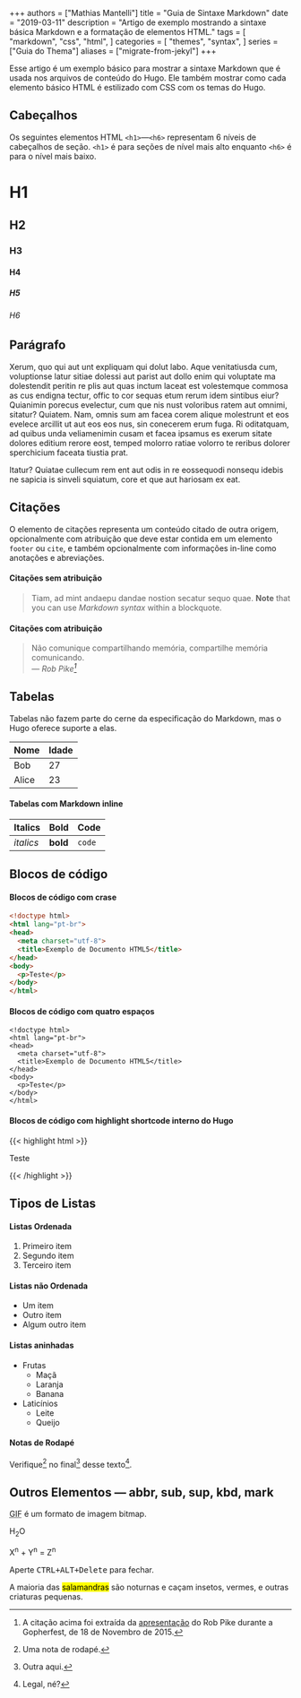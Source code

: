 +++
authors = ["Mathias Mantelli"]
title = "Guia de Sintaxe Markdown"
date = "2019-03-11"
description = "Artigo de exemplo mostrando a sintaxe básica Markdown e a formatação de elementos HTML."
tags = [
    "markdown",
    "css",
    "html",
]
categories = [
    "themes",
    "syntax",
]
series = ["Guia do Thema"]
aliases = ["migrate-from-jekyl"]
+++

Esse artigo é um exemplo básico para mostrar a sintaxe Markdown que é usada nos arquivos de conteúdo do Hugo. Ele também mostrar como cada elemento básico HTML é estilizado com CSS com os temas do Hugo.
<!--more-->

## Cabeçalhos

Os seguintes elementos HTML `<h1>`—`<h6>` representam 6 níveis de cabeçalhos de seção. `<h1>` é para seções de nível mais alto enquanto `<h6>` é para o nível mais baixo.

# H1
## H2
### H3
#### H4
##### H5
###### H6

## Parágrafo

Xerum, quo qui aut unt expliquam qui dolut labo. Aque venitatiusda cum, voluptionse latur sitiae dolessi aut parist aut dollo enim qui voluptate ma dolestendit peritin re plis aut quas inctum laceat est volestemque commosa as cus endigna tectur, offic to cor sequas etum rerum idem sintibus eiur? Quianimin porecus evelectur, cum que nis nust voloribus ratem aut omnimi, sitatur? Quiatem. Nam, omnis sum am facea corem alique molestrunt et eos evelece arcillit ut aut eos eos nus, sin conecerem erum fuga. Ri oditatquam, ad quibus unda veliamenimin cusam et facea ipsamus es exerum sitate dolores editium rerore eost, temped molorro ratiae volorro te reribus dolorer sperchicium faceata tiustia prat.

Itatur? Quiatae cullecum rem ent aut odis in re eossequodi nonsequ idebis ne sapicia is sinveli squiatum, core et que aut hariosam ex eat.

## Citações

O elemento de citações representa um conteúdo citado de outra origem, opcionalmente com atribuição que deve estar contida em um elemento `footer` ou `cite`, e também opcionalmente com informações in-line como anotações e abreviações.

#### Citações sem atribuição

> Tiam, ad mint andaepu dandae nostion secatur sequo quae.
> **Note** that you can use *Markdown syntax* within a blockquote.

#### Citações com atribuição

> Não comunique compartilhando memória, compartilhe memória comunicando.<br>
> — <cite>Rob Pike[^1]</cite>

## Tabelas

Tabelas não fazem parte do cerne da especificação do Markdown, mas o Hugo oferece suporte a elas.

   Nome | Idade
--------|-------
    Bob | 27
  Alice | 23

#### Tabelas com Markdown inline

| Italics   | Bold     | Code   |
| --------  | -------- | ------ |
| *italics* | **bold** | `code` |

## Blocos de código

#### Blocos de código com crase

```html
<!doctype html>
<html lang="pt-br">
<head>
  <meta charset="utf-8">
  <title>Exemplo de Documento HTML5</title>
</head>
<body>
  <p>Teste</p>
</body>
</html>
```

#### Blocos de código com quatro espaços

    <!doctype html>
    <html lang="pt-br">
    <head>
      <meta charset="utf-8">
      <title>Exemplo de Documento HTML5</title>
    </head>
    <body>
      <p>Teste</p>
    </body>
    </html>

#### Blocos de código com highlight shortcode interno do Hugo

{{< highlight html >}}
<!doctype html>
<html lang="pt-br">
<head>
  <meta charset="utf-8">
  <title>Exemplo de Documento HTML5</title>
</head>
<body>
  <p>Teste</p>
</body>
</html>
{{< /highlight >}}

## Tipos de Listas

#### Listas Ordenada

1. Primeiro item
2. Segundo item
3. Terceiro item

#### Listas não Ordenada

* Um item
* Outro item
* Algum outro item

#### Listas aninhadas

* Frutas
  * Maçã
  * Laranja
  * Banana
* Laticínios
  * Leite
  * Queijo

#### Notas de Rodapé

Verifique[^2] no final[^3] desse texto[^4].

## Outros Elementos — abbr, sub, sup, kbd, mark

<abbr title="Graphics Interchange Format">GIF</abbr> é um formato de imagem bitmap.

H<sub>2</sub>O

X<sup>n</sup> + Y<sup>n</sup> = Z<sup>n</sup>

Aperte <kbd><kbd>CTRL</kbd>+<kbd>ALT</kbd>+<kbd>Delete</kbd></kbd> para fechar.

A maioria das <mark>salamandras</mark> são noturnas e caçam insetos, vermes, e outras criaturas pequenas.

[^1]: A citação acima foi extraída da [apresentação](https://www.youtube.com/watch?v=PAAkCSZUG1c) do Rob Pike durante a Gopherfest, de 18 de Novembro de 2015.
[^2]: Uma nota de rodapé.
[^3]: Outra aqui.
[^4]: Legal, né?
